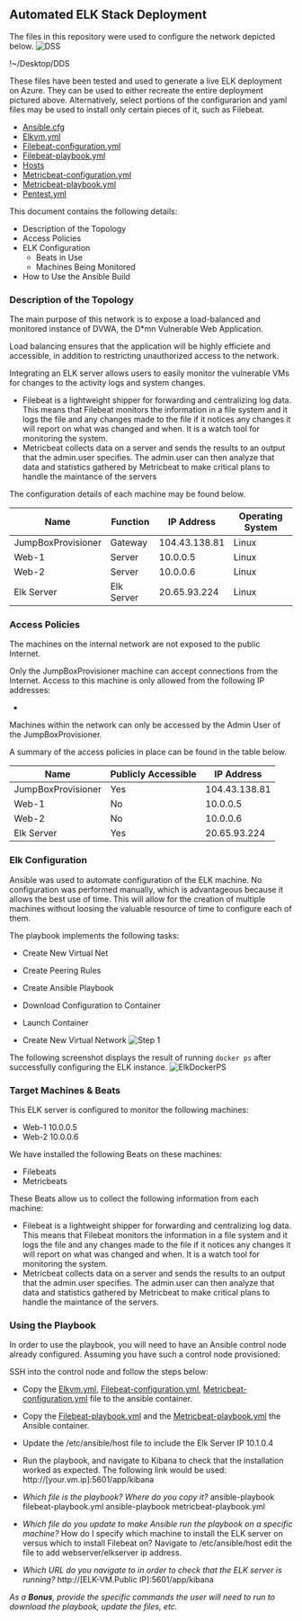 ## Automated ELK Stack Deployment

The files in this repository were used to configure the network depicted below.
![DSS](https://user-images.githubusercontent.com/97314199/175435840-253e77f1-7918-46c4-8bd8-f0ba053aabb1.png)


!~/Desktop/DDS

These files have been tested and used to generate a live ELK deployment on Azure. They can be used to either recreate the entire deployment pictured above. Alternatively, select portions of the configurarion and yaml files may be used to install only certain pieces of it, such as Filebeat.

- [Ansible.cfg](https://github.com/nmuhammad22/UPennProject1/blob/main/Project1/Ansible/Ansible.cfg)
- [Elkvm.yml](https://github.com/nmuhammad22/UPennProject1/blob/main/Project1/Ansible/Elkvm.yml)
- [Filebeat-configuration.yml](https://github.com/nmuhammad22/UPennProject1/blob/main/Project1/Ansible/Filebeat-configuration.yml)
- [Filebeat-playbook.yml](https://github.com/nmuhammad22/UPennProject1/blob/main/Project1/Ansible/Filebeat-playbook.yml)
- [Hosts](https://github.com/nmuhammad22/UPennProject1/blob/main/Project1/Ansible/Hosts)
- [Metricbeat-configuration.yml](https://github.com/nmuhammad22/UPennProject1/blob/main/Project1/Ansible/Metricbeat-configuration.yml)
- [Metricbeat-playbook.yml](https://github.com/nmuhammad22/UPennProject1/blob/main/Project1/Ansible/Metricbeat-playbook.yml)
- [Pentest.yml](https://github.com/nmuhammad22/UPennProject1/blob/main/Project1/Ansible/Pentest.yml)

This document contains the following details:
- Description of the Topology
- Access Policies
- ELK Configuration
  - Beats in Use
  - Machines Being Monitored
- How to Use the Ansible Build


### Description of the Topology

The main purpose of this network is to expose a load-balanced and monitored instance of DVWA, the D*mn Vulnerable Web Application.

Load balancing ensures that the application will be highly efficiete and accessible, in addition to restricting unauthorized access to the network.

Integrating an ELK server allows users to easily monitor the vulnerable VMs for changes to the activity logs and system changes.
- Filebeat is a lightweight shipper for forwarding and centralizing log data. This means that Filebeat monitors the information in a file system and it logs the file and any changes made to the file if it notices any changes it will report on what was changed and when. It is a watch tool for monitoring the system.
- Metricbeat collects data on a server and sends the results to an output that the admin.user specifies. The admin.user can then analyze that data and statistics gathered by Metricbeat to make critical plans to handle the maintance of the servers


The configuration details of each machine may be found below.

| Name               | Function   | IP Address    | Operating System |
|--------------------|------------|---------------|------------------|
| JumpBoxProvisioner | Gateway    | 104.43.138.81 | Linux            |
| Web-1              | Server     | 10.0.0.5      | Linux            |
| Web-2              | Server     | 10.0.0.6      | Linux            |
| Elk Server         | Elk Server | 20.65.93.224  | Linux            |

### Access Policies

The machines on the internal network are not exposed to the public Internet. 

Only the JumpBoxProvisioner machine can accept connections from the Internet. Access to this machine is only allowed from the following IP addresses:
- <Personal IP Address>

Machines within the network can only be accessed by the Admin User of the JumpBoxProvisioner.

A summary of the access policies in place can be found in the table below.

| Name               | Publicly Accessible | IP Address    |
|--------------------|---------------------|---------------|
| JumpBoxProvisioner | Yes                 | 104.43.138.81 |
| Web-1              | No                  | 10.0.0.5      |
| Web-2              | No                  | 10.0.0.6      |
| Elk Server         | Yes                 | 20.65.93.224  |

### Elk Configuration

Ansible was used to automate configuration of the ELK machine. No configuration was performed manually, which is advantageous because it allows the best use of time. This will allow for the creation of multiple machines without loosing the valuable resource of time to configure each of them.

The playbook implements the following tasks:
- Create New Virtual Net
- Create Peering Rules
- Create Ansible Playbook
- Download Configuration to Container
- Launch Container

- Create New Virtual Network
![Step 1](https://user-images.githubusercontent.com/97314199/175446652-a5d703b7-e208-4583-9bd0-44deb34ff800.png)

The following screenshot displays the result of running `docker ps` after successfully configuring the ELK instance.
![ElkDockerPS](https://user-images.githubusercontent.com/97314199/175448398-a09ddd15-f3d8-4dfc-8b50-732e2d82a6f3.png)




### Target Machines & Beats
This ELK server is configured to monitor the following machines:
- Web-1 10.0.0.5
- Web-2 10.0.0.6

We have installed the following Beats on these machines:
- Filebeats
- Metricbeats

These Beats allow us to collect the following information from each machine:

- Filebeat is a lightweight shipper for forwarding and centralizing log data. This means that Filebeat monitors the information in a file system and it logs the file and any changes made to the file if it notices any changes it will report on what was changed and when. It is a watch tool for monitoring the system.
- Metricbeat collects data on a server and sends the results to an output that the admin.user specifies. The admin.user can then analyze that data and statistics gathered by Metricbeat to make critical plans to handle the maintance of the servers.


### Using the Playbook
In order to use the playbook, you will need to have an Ansible control node already configured. Assuming you have such a control node provisioned: 

SSH into the control node and follow the steps below:
- Copy the  [Elkvm.yml](https://github.com/nmuhammad22/UPennProject1/blob/main/Project1/Ansible/Elkvm.yml), [Filebeat-configuration.yml](https://github.com/nmuhammad22/UPennProject1/blob/main/Project1/Ansible/Filebeat-configuration.yml), [Metricbeat-configuration.yml](https://github.com/nmuhammad22/UPennProject1/blob/main/Project1/Ansible/Metricbeat-configuration.yml) file to the ansible container.
- Copy the [Filebeat-playbook.yml](https://github.com/nmuhammad22/UPennProject1/blob/main/Project1/Ansible/Filebeat-playbook.yml) and the [Metricbeat-playbook.yml](https://github.com/nmuhammad22/UPennProject1/blob/main/Project1/Ansible/Filebeat-playbook.yml) the Ansible container.
- Update the /etc/ansible/host file to include the Elk Server IP 10.1.0.4
- Run the playbook, and navigate to Kibana to check that the installation worked as expected. The following link would be used: http://[your.vm.ip]:5601/app/kibana

- _Which file is the playbook? Where do you copy it?_ ansible-playbook filebeat-playbook.yml ansible-playbook metricbeat-playbook.yml
- _Which file do you update to make Ansible run the playbook on a specific machine?_ How do I specify which machine to install the ELK server on versus which to install Filebeat on? Navigate to /etc/ansible/host edit the file to add webserver/elkserver ip address.
- _Which URL do you navigate to in order to check that the ELK server is running?_ http://[ELK-VM.Public IP]:5601/app/kibana




_As a **Bonus**, provide the specific commands the user will need to run to download the playbook, update the files, etc._
